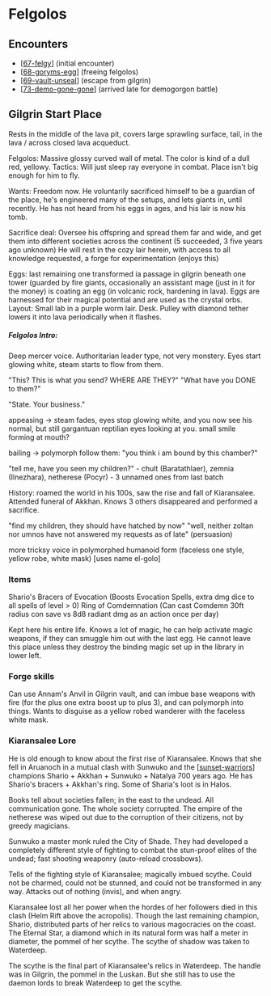# Felgolos
## Encounters
- [[67-felgy]] (initial encounter)
- [[68-goryms-egg]] (freeing felgolos)
- [[69-vault-unseal]] (escape from gilgrin)
- [[73-demo-gone-gone]] (arrived late for demogorgon battle)

## Gilgrin Start Place
Rests in the middle of the lava pit, covers large sprawling surface, tail, in the lava / across closed lava acqueduct.

Felgolos: Massive glossy curved wall of metal. The color is kind of a dull red, yellowy.
Tactics: Will just sleep ray everyone in combat. Place isn't big enough for him to fly.

Wants: Freedom now. He voluntarily sacrificed himself to be a guardian of the place, he's engineered many of the setups, and lets giants in, until recently. He has not heard from his eggs in ages, and his lair is now his tomb.

Sacrifice deal: Oversee his offspring and spread them far and wide, and get them into different societies across the continent (5 succeeded, 3 five years ago unknown) He will rest in the cozy lair herein, with access to all knowledge requested, a forge for experimentation (enjoys this)

Eggs: last remaining one transformed ia passage in gilgrin beneath one tower (guarded by fire giants, occasionally an assistant mage (just in it for the money) is coating an egg (in volcanic rock, hardening in lava). Eggs are harnessed for their magical potential and are used as the crystal orbs.
Layout: Small lab in a purple worm lair. Desk. Pulley with diamond tether lowers it into lava periodically when it flashes.

##### Felgolos Intro:
Deep mercer voice. Authoritarian leader type, not very monstery.
Eyes start glowing white, steam starts to flow from them.

"This? This is what you send? WHERE ARE THEY?"
"What have you DONE to them?"

"State. Your business."

appeasing -> steam fades, eyes stop glowing white, and you now see his normal, but still gargantuan reptilian eyes looking at you. small smile forming at mouth?

bailing -> polymorph follow them: "you think i am bound by this chamber?"

"tell me, have you seen my children?" - chult (Baratathlaer), zemnia (Ilnezhara), netherese (Pocyr) - 3 unnamed ones from last batch

History: roamed the world in his 100s, saw the rise and fall of Kiaransalee.
Attended funeral of Akkhan. Knows 3 others disappeared and performed a sacrifice.

"find my children, they should have hatched by now"
"well, neither zoltan nor umnos have not answered my requests as of late" (persuasion)

more tricksy voice in polymorphed humanoid form (faceless one style, yellow robe, white mask) [uses name el-golo]


### Items
Shario's Bracers of Evocation (Boosts Evocation Spells, extra dmg dice to all spells of level > 0)
Ring of Comdemnation (Can cast Comdemn 30ft radius con save vs 8d8 radiant dmg as an action once per day)

Kept here his entire life. Knows a lot of magic, he can help activate magic weapons, if they can smuggle him out with the last egg.
He cannot leave this place unless they destroy the binding magic set up in the library in lower left.

### Forge skills

Can use Annam's Anvil in Gilgrin vault, and can imbue base weapons with fire (for the plus one extra boost up to plus 3), and can polymorph into things. Wants to disguise as a yellow robed wanderer with the faceless white mask.

### Kiaransalee Lore
He is old enough to know about the first rise of Kiaransalee. Knows that she fell in Aruanoch in a mutual clash with Sunwuko and the [[sunset-warriors]] champions Shario + Akkhan + Sunwuko + Natalya 700 years ago. He has Shario's bracers + Akkhan's ring. Some of Sharia's loot is in Halos.

Books tell about societies fallen; in the east to the undead. All communication gone. The whole society corrupted. The empire of the netherese was wiped out due to the corruption of their citizens, not by greedy magicians.

Sunwuko a master monk ruled the City of Shade. They had developed a completely different style of fighting to combat the stun-proof elites of the undead; fast shooting weaponry (auto-reload crossbows).

Tells of the fighting style of Kiaransalee; magically imbued scythe. Could not be charmed, could not be stunned, and could not be transformed in any way. Attacks out of nothing (invis), and when angry.

Kiaransalee lost all her power when the hordes of her followers died in this clash (Helm Rift above the acropolis). Though the last remaining champion, Shario, distributed parts of her relics to various magocracies on the coast. The Eternal Star, a diamond which in its natural form was half a meter in diameter, the pommel of her scythe. The scythe of shadow was taken to Waterdeep.

The scythe is the final part of Kiaransalee's relics in Waterdeep. The handle was in Gilgrin, the pommel in the Luskan. But she still has to use the daemon lords to break Waterdeep to get the scythe.

[//begin]: # "Autogenerated link references for markdown compatibility"
[67-felgy]: ../recaps/67-felgy "67-felgy"
[68-goryms-egg]: ../recaps/68-goryms-egg "68-goryms-egg"
[69-vault-unseal]: ../recaps/69-vault-unseal "69-vault-unseal"
[73-demo-gone-gone]: ../recaps/73-demo-gone-gone "73-demo-gone-gone"
[sunset-warriors]: sunset-warriors "Sunset Warriors"
[//end]: # "Autogenerated link references"

